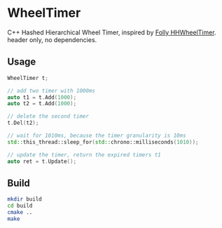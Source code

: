 # WheelTimer
C++ Hashed Hierarchical Wheel Timer, inspired by [Folly HHWheelTimer](https://github.com/facebook/folly/blob/main/folly/io/async/HHWheelTimer.h).
header only, no dependencies.

## Usage
```cpp
WheelTimer t;

// add two timer with 1000ms
auto t1 = t.Add(1000);
auto t2 = t.Add(1000);

// delete the second timer
t.Del(t2); 

// wait for 1010ms, because the timer granularity is 10ms
std::this_thread::sleep_for(std::chrono::milliseconds(1010));

// update the timer, return the expired timers t1
auto ret = t.Update();
```

## Build
```bash
mkdir build
cd build
cmake ..
make
```
